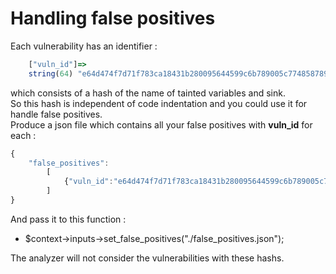 # Handling false positives

Each vulnerability has an identifier :
```javascript
    ["vuln_id"]=>
    string(64) "e64d474f7d71f783ca18431b280095644599c6b789005c7748587891a0cd8a94"
```
which consists of a hash of the name of tainted variables and sink.  
So this hash is independent of code indentation and you could use it for handle false positives.  
Produce a json file which contains all your false positives with **vuln_id** for each :
```javascript
{
    "false_positives":
        [
            {"vuln_id":"e64d474f7d71f783ca18431b280095644599c6b789005c7748587891a0cd8a94"}
        ]
}
```

And pass it to this function :
- $context->inputs->set_false_positives("./false_positives.json");

The analyzer will not consider the vulnerabilities with these hashs.
